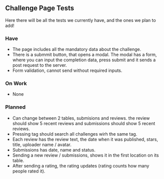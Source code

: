 ## Challenge Page Tests

Here there will be all the tests we currently have, and the ones we plan to add!

### Have

- The page includes all the mandatory data about the challenge.
- There is a submmit button, that opens a modal. The modal has a form, where you can input the completion data, press submit and it sends a post request to the server.
- Form validation, cannot send without required inputs.


### On Work

- None

### Planned

- Can change between 2 tables, submisions and reviews. the review should show 5 recent reviews and submissions should show 5 recent reviews.
- Pressing tag should search all challenges wirh the same tag.
- Each review has the review text, the date when it was published, stars, title, uploader name / avatar.
- Submissions has date, name and status.
- Sending a new review / submissions, shows it in the first location on its table. 
- After sending a rating, the rating updates (rating counts how many people rated it).

